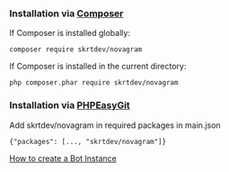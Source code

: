 ### Installation via [Composer](https://getcomposer.org)
If Composer is installed globally:
```
composer require skrtdev/novagram
```

If Composer is installed in the current directory:
```
php composer.phar require skrtdev/novagram
```

### Installation via [PHPEasyGit](https://easygit.ga)
Add skrtdev/novagram in required packages in main.json
```
{"packages": [..., "skrtdev/novagram"]}
```

[How to create a Bot Instance](construct.md)

